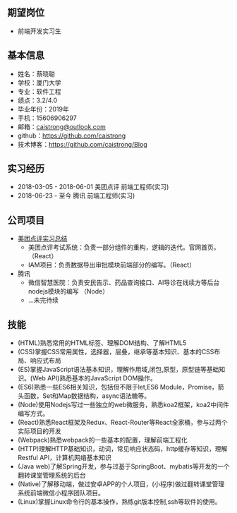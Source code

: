 ## 期望岗位
 - 前端开发实习生

## 基本信息
 - 姓名：蔡晓聪
 - 学校：厦门大学
 - 专业：软件工程
 - 绩点：3.2/4.0
 - 毕业年份：2019年
 - 手机：15606906297
 - 邮箱：caistrong@outlook.com
 - github：https://github.com/caistrong
 - 技术博客：https://github.com/caistrong/Blog

## 实习经历
 - 2018-03-05 - 2018-06-01 美团点评  前端工程师(实习)
 - 2018-06-23 - 至今 腾讯  前端工程师(实习)

## 公司项目
 - [美团点评实习总结](https://github.com/caistrong/Blog/issues/80)
   - 美团点评考试系统：负责一部分组件的重构，逻辑的迭代。官网首页。（React）
   - IAM项目：负责数据导出审批模块前端部分的编写。（React）
 - 腾讯
   - 微信智慧医院：负责安民告示、药品查询接口、AI导诊在线续方等后台nodejs模块的编写 （Node）
   - ...未完待续

## 技能
  - (HTML)熟悉常用的HTML标签、理解DOM结构、了解HTML5
  - (CSS)掌握CSS常用属性，选择器，层叠，继承等基本知识、基本的CSS布局、响应式布局
  - (ES)掌握JavaScript语法基本知识，理解作用域,闭包,原型，原型链等基础知识。(Web API)熟悉基本的JavaScript DOM操作。
  - (ES6)熟悉一些ES6相关知识，包括但不限于let,ES6 Module，Promise，箭头函数，Set和Map数据结构，async语法糖等。
  - (Node)使用Nodejs写过一些独立的web微服务，熟悉koa2框架，koa2中间件编写方式。
  - (React)熟悉React框架及Redux、React-Router等React全家桶，参与过两个实际项目的开发
  - (Webpack)熟悉webpack的一些基本的配置，理解前端工程化
  - (HTTP)理解HTTP基础知识，动词，常见响应状态码，http缓存等知识，理解Restful API，计算机网络基本知识
  - (Java web)了解Spring开发，参与过基于SpringBoot、mybatis等开发的一个翻转课堂管理系统的后台
  - (Native)了解移动端，做过安卓APP的个人项目，(小程序)做过翻转课堂管理系统前端微信小程序团队项目。
  - (Linux)掌握Linux命令行的基本操作，熟练git版本控制,ssh等软件的使用。
